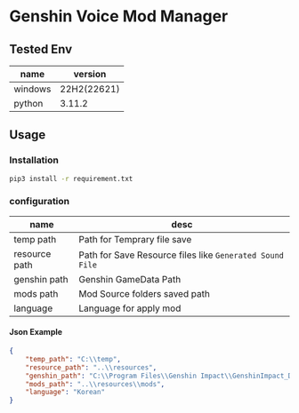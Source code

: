 # Genshin Voice Mod Manager

## Tested Env

| name    | version     |
| ------- | ----------- |
| windows | 22H2(22621) |
| python  | 3.11.2      |

## Usage

### Installation

```bash
pip3 install -r requirement.txt
```

### configuration

| name          | desc                                                     |
| ------------- | -------------------------------------------------------- |
| temp path     | Path for Temprary file save                              |
| resource path | Path for Save Resource files like `Generated Sound File` |
| genshin path  | Genshin GameData Path                                    |
| mods path     | Mod Source folders saved path                            |
| language      | Language for apply mod                                   |

#### Json Example

```json
{
    "temp_path": "C:\\temp",
    "resource_path": "..\\resources",
    "genshin_path": "C:\\Program Files\\Genshin Impact\\GenshinImpact_Data",
    "mods_path": "..\\resources\\mods",
    "language": "Korean"
}
```
